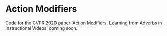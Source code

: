 # Action Modifiers
Code for the CVPR 2020 paper 'Action Modifiers: Learning from Adverbs in Instructional Videos' coming soon.
